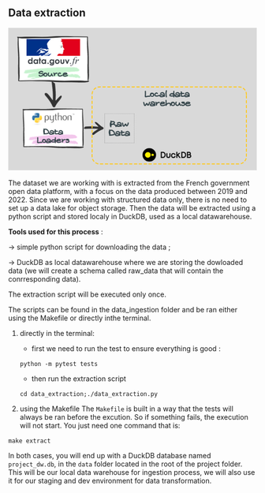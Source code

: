 ## Data extraction
![Architexture for data extraction](../images/data_extraction.png)

The dataset we are working with is extracted from the French government open data platform, with a focus on the data produced between 2019 and 2022. Since we are working with structured data only, there is no need to set up a data lake for object storage. Then the data will be extracted using a python script and stored localy in DuckDB, used as a local datawarehouse.

**Tools used for this process** : 

&rarr; simple python script for downloading the data ;

&rarr; DuckDB as local datawarehouse where we are storing the dowloaded data (we will create a schema called raw_data that will contain the conrresponding data).

The extraction script will be executed only once.

The scripts can be found in the data_ingestion folder and be ran either using the Makefile or directly inthe terminal.
1. directly in the terminal:
    * first we need to run the test to ensure everything is good :
    ```
    python -m pytest tests
    ```

    * then run the extraction script
    ```
    cd data_extraction;./data_extraction.py
    ```

2. using the Makefile
The ```Makefile``` is built in a way that the tests will always be ran before the excution. So if something fails, the execution will not start. You just need one command that is:
```
make extract
```

In both cases, you will end up with a DuckDB database named ```project_dw.db```, in the ```data``` folder located in the root of the project folder. This will be our local data warehouse for ingestion process, we will also use it for our staging and dev environment for data transformation.
